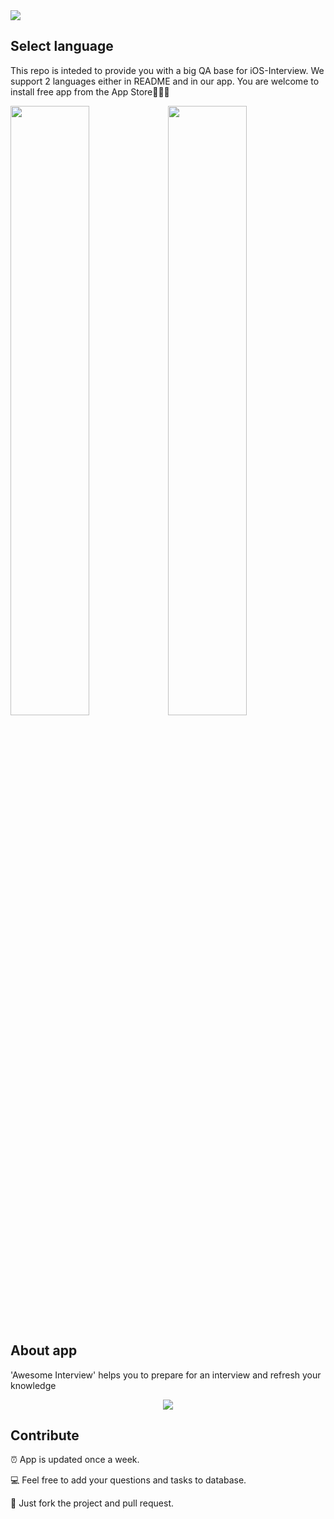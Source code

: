 
<img src="https://github.com/dashvlas/awesome-ios-interview/blob/master/Resources/Main.png">

## Select language
This repo is inteded to provide you with a big QA base for iOS-Interview. We support 2 languages either in README and in our app.
You are welcome to install free app from the App Store👨🏼‍💻   

<a href="https://github.com/dashvlas/awesome-ios-interview/blob/master/Resources/Russian.md"><img src="https://github.com/dashvlas/awesome-ios-interview/blob/master/Resources/Artboard-filled-left.png" width=50%></a><a href="https://github.com/dashvlas/awesome-ios-interview/blob/master/Resources/English.md"><img src="https://github.com/dashvlas/awesome-ios-interview/blob/master/Resources/Artboard-filled-right.png" width=50%></a>

## About app
'Awesome Interview' helps you to prepare for an interview and refresh your knowledge   


<p align="center"><img src="https://github.com/dashvlas/awesome-ios-interview/blob/master/Resources/Main.jpg"></p>

<!--We provide a huge variety of questions categories, from concurrency to UI-->
<!--## Question types-->


<!--## Contacts-->
<!---->
<!--[https://dashvlas.com](https://dashvlas.com)-->
<!---->
<!--dariakorneichuk@icloud.com-->

## Contribute
⏰ App is updated once a week.

💻 Feel free to add your questions and tasks to database.

🚀 Just fork the project and pull request.
